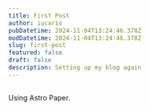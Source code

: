 ```yaml
---
title: First Post
author: iucario
pubDatetime: 2024-11-04T13:24:46.378Z
modDatetime: 2024-11-04T13:24:46.378Z
slug: first-post
featured: false
draft: false
description: Setting up my blog again
---
```


##

Using Astro Paper.
